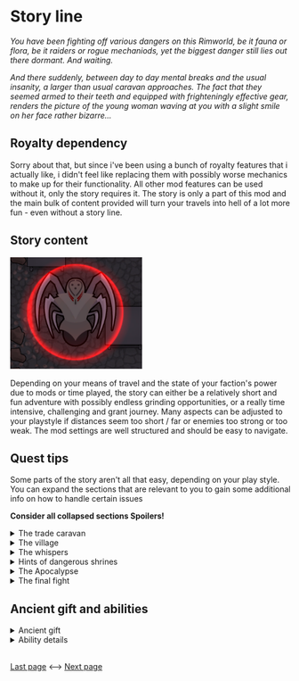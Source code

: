 # Story line

*You have been fighting off various dangers on this Rimworld, be it fauna or flora, be it raiders or rogue mechaniods, yet the biggest danger still lies out there dormant. And waiting.*

*And there suddenly, between day to day mental breaks and the usual insanity, a larger than usual caravan approaches. The fact that they seemed armed to their teeth and equipped with frighteningly effective gear, renders the picture of the young woman waving at you with a slight smile on her face rather bizarre...* 

## Royalty dependency

Sorry about that, but since i've been using a bunch of royalty features that i actually like, i didn't feel like replacing them with possibly worse mechanics to make up for their functionality. All other mod features can be used without it, only the story requires it. The story is only a part of this mod and the main bulk of content provided will turn your travels into hell of a lot more fun - even without a story line.

## Story content  
 <img src="Images\CrystalScythe.png" height="200" alt="pic"/>   

Depending on your means of travel and the state of your faction's power due to mods or time played, the story can either be a relatively short and fun adventure with possibly endless grinding opportunities, or a really time intensive, challenging and grant journey. Many aspects can be adjusted to your playstyle if distances seem too short / far or enemies too strong or too weak. The mod settings are well structured and should be easy to navigate.

## Quest tips

Some parts of the story aren't all that easy, depending on your play style. You can expand the sections that are relevant to you to gain some additional info on how to handle certain issues

**Consider all collapsed sections Spoilers!**
<details>
    <summary>The trade caravan</summary>

* If you missed the first one, don't worry. Further caravans will arrive that you can talk to. However you also may be visited by a non quest caravan of their faction.
</details>
<details>
    <summary>The village</summary>

* Getting the towns folk out is enough, no need to die protecting the village if you can't win.
* However protecting it may leave you with a close by allied settlement you can trade with.
</details>
<details>
    <summary>The whispers</summary>

* In case you really couldn't follow the sound to find it - it's the anima tree. Go talk to it!
</details>
<details>
    <summary>Hints of dangerous shrines</summary>

* The journey will be long, unless you choose to play with mods mitigating half the fun of all the new caravaning features this mod provides, make use of them. Camp regularly, keep your colonists happy and your food supply stocked (and prepare for some frosty winds)

* Hints may turn out as ambushes or the real thing. Ancient master shrines. Don't take them on unprepared, they can be quite dangerous.
* Ancient master shrines aren't necessarily meant to be rushed. The map will remain if you leave or escape, so you can always return stronger. (And possibly collect some mech bounty credit to call in reinforcements)
* Mech patrols will check up on those shrines regularly, so make sure you're not around when they arrive. They will leave again after a few hours if they can't find any hostiles.
* However you can still abandon the map if you want to and give up on your clue. Which gives you a chance to fight a different boss the next time around.
* If you struggle too much or shrines are too easy, don't forget about the mod settings allowing you to adjust the multipliers for the help you initially get and how strong the enemy should be.
</details>
<details>
    <summary>The Apocalypse</summary>

* No worries, you've got time. It progresses rather slowly. But it will keep on progressing indefinitely unless stopped.
* For the sake of realism, the mod comes with a modsetting allowing you to apply the apoc's temperature change to the general world map and traveling caravans. That's not a thing in vanilla and hurts the scenery quite a bit, but makes later travels alot harder when it gets cold. Frequent frostbite isn't fun and may require more stops.
* You can adjust the progression rate in settings. Make use of it to find the correct and fun pace for yourself, or stop progression entirely if you're not into the idea.
* If you like the apocalypse, there is no need to hold off finishing the story to keep it going. You may find yourself surprised what the ending offers.
</details>
<details>
    <summary>The final fight</summary>

* Have your gifted pawn be prepared. They will have to sustain quite a bit of damage, the ancient protective aura is likely a must, have it active.
</details>

## Ancient gift and abilities

<details> 
    <summary>Ancient gift</summary>

The Ancient Gift, a power to access long forgotten potential which enables the gifted to cast ancient spells. Slow psyfocus recovery even without meditation is spoken about in stories as well.
</details>

<details>
    <summary>Ability details</summary>

### Ancient Mech Signal <img src="Images\CallScyther.png" height="50" alt="pic"/>  
Calls a group of mechanoid scythers to the caster's aid. The mechanoid's overridden brain will slowly overheat and cause them to perish within hours.

### Ancient Thunderbolt <img src="Images\Thunderbolt.png" height="50" alt="pic"/>  
Strikes a smaller area with an array of deadly thunder bolts, can kill enemies of weaker statue instantly and is truly a means of mass destruction.

### Ancient Meditation <img src="Images\Meditate.png" height="50" alt="pic"/>  
Requires long and deep meditation to restore a base amount of psyfocus, which gets a massive bonus by all flora in the proximity which can be drained for energy.

### Ancient protective aura <img src="Images\Protect.png" height="50" alt="pic"/> 
Allows the caster to channel psyfocus to directly strengthen the bodies capabilities in almost any humanly possible way. Agility, melee combat, as well as endurance are highly increased. It also protects the target from a large part of incoming damage, fire, heals wounds over time (even permanent ones when active long enough).

Reduces the overall psy-heat a pawn can handle and accelerates psyfocus drain by 2% / day while active. The effect of this spell disappears if cast a second time or no more psyfocus is available. 

Requires the ancient gift, unless enhanced by The Ancient Coordinator spell.

### Ancient Coordinator <img src="Images\Circles.png" height="50" alt="pic"/> 
The caster as well as 4 other colonists are granted the power of the ancient protective aura without any downsides as long as the caster is alive. However, every other pawn exceeding the limit of 5 will die.

</details>

<br><a href="6 CaravanIncidents.md">Last page</a> <--> <a href="8 GeneralFeatures.md">Next page</a>

